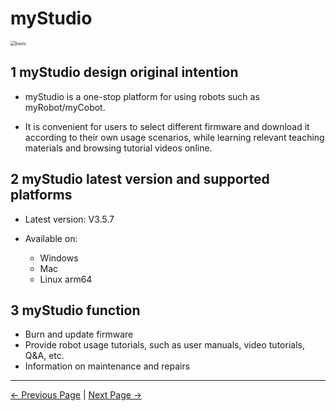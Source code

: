 # myStudio

<img src="../../../../resources/5-BasicApplication/5.2.2/img/agvjn/0.png" alt="basic" style="zoom:50%;" />



## 1 myStudio design original intention

- myStudio is a one-stop platform for using robots such as myRobot/myCobot.

- It is convenient for users to select different firmware and download it according to their own usage scenarios, while learning relevant teaching materials and browsing tutorial videos online.



## 2 myStudio latest version and supported platforms

- Latest version: V3.5.7

- Available on:

  - Windows
  -  Mac
  -  Linux arm64



## 3 myStudio function

- Burn and update firmware
- Provide robot usage tutorials, such as user manuals, video tutorials, Q&A, etc.
- Information on maintenance and repairs

---

[← Previous Page](../../5.2.1-myblockly/jetsonnano/README.md) | [Next Page →](1-setup.md)